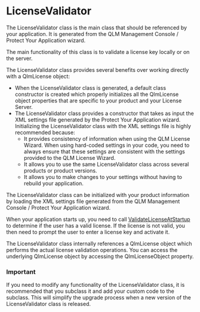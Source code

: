 # LicenseValidator

The LicenseValidator class is the main class that should be referenced by your application. It is generated from the QLM Management Console / Protect Your Application wizard.

The main functionality of this class is to validate a license key locally or on the server.

The LicenseValidator class provides several benefits over working directly with a QlmLicense object:

* When the LicenseValidator class is generated, a default class constructor is created which properly initializes all the QlmLicense object properties that are specific to your product and your License Server.
* The LicenseValidator class provides a constructor that takes as input the XML settings file generated by the Protect Your Application wizard. Initializing the LicenseValidator class with the XML settings file is highly recommended because:
  * It provides consistency of information when using the QLM License Wizard. When using hard-coded settings in your code, you need to always ensure that these settings are consistent with the settings provided to the QLM License Wizard.&#x20;
  * It allows you to use the same LicenseValidator class across several products or product versions.
  * It allows you to make changes to your settings without having to rebuild your application.

The LicenseValidator class can be initialized with your product information by loading the XML settings file generated from the QLM Management Console / Protect Your Application wizard.

When your application starts up, you need to call [ValidateLicenseAtStartup ](methods/validatelicenseatstartup.md)to determine if the user has a valid license. If the license is not valid, you then need to prompt the user to enter a license key and activate it.

The LicenseValidator class internally references a QlmLicense object which performs the actual license validation operations. You can access the underlying QlmLicense object by accessing the QlmLicenseObject property.

### Important

If you need to modify any functionality of the LicenseValidator class, it is recommended that you subclass it and add your custom code to the subclass. This will simplify the upgrade process when a new version of the LicenseValidator class is released.

